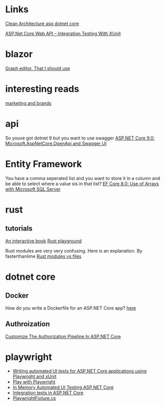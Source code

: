 # Links

[Clean Architecture asp dotnet core](https://github.com/Amitpnk/Clean-Architecture-ASP.NET-Core)

[ASP.Net Core Web API – Integration Testing With XUnit](https://dotnetcorecentral.com/blog/asp-net-core-web-api-integration-testing-with-xunit/)

# blazor
[Graph editor. That I should use](https://github.com/KristofferStrube/Blazor.GraphEditor?tab=readme-ov-file)

# interesting reads
[marketing and brands](https://www.alexmurrell.co.uk/articles)

# api
 So youve got dotnet 9 but you want to use swagger
[ASP.NET Core 9.0: Microsoft.AspNetCore.OpenApi and Swagger UI](https://jaliyaudagedara.blogspot.com/2024/12/aspnet-core-90-microsoftaspnetcoreopena.html)

# Entity Framework
You have a comma seperated list and you want to store it in a column and be able to select where a value sis in that list?
[EF Core 8.0: Use of Arrays with Microsoft SQL Server](https://jaliyaudagedara.blogspot.com/2024/06/ef-core-80-use-of-arrays-with-microsoft.html)

# rust

## tutorials

 [An interactive book](https://freddiehaddad.github.io/fast-track-to-rust/introduction.html)
 [Rust playground](https://play.rust-lang.org/?version=stable&mode=debug&edition=2021)

 
Rust modules are very very confusing. Here is an explanation. By fasterthanlime
[Rust modules vs files](https://fasterthanli.me/articles/rust-modules-vs-files)

# dotnet core 

## Docker
How do you write a Dockerfile for an ASP.NET Core app? [here](https://www.roundthecode.com/dotnet-tutorials/how-do-you-write-dockerfile-asp-net-core-app)
## Authroization
[Customize The Authorization Pipeline In ASP.NET Core](https://khalidabuhakmeh.com/customize-the-authorization-pipeline-in-aspnet-core)

# playwright
- [Writing automated UI tests for ASP.NET Core applications using Playwright and xUnit](https://www.meziantou.net/automated-ui-tests-an-asp-net-core-application-with-playwright-and-xunit.htm)
- [Play with Playwright](https://asp.net-hacker.rocks/2023/03/08/play-with-playwright.html)
- [In Memory Automated UI Testing ASP.NET Core](https://www.innovensa.co.uk/blog/in-memory-automated-ui-testing-aspnetcore)
- [Integration tests in ASP.NET Core](https://learn.microsoft.com/en-us/aspnet/core/test/integration-tests?view=aspnetcore-7.0)
- [PlaywrightFixture.cs](https://gist.github.com/khalidabuhakmeh/cfc0e3ba6b311b8a9ca3154fd5086a6a)
